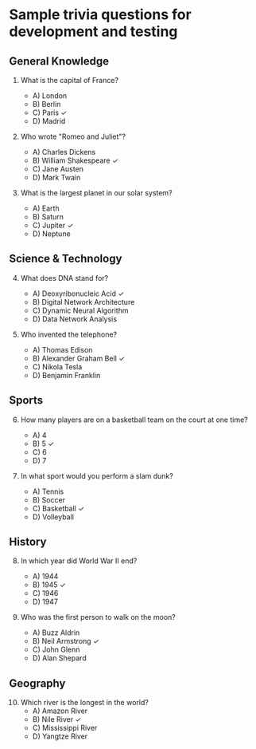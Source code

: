 # Sample trivia questions for development and testing

## General Knowledge
1. What is the capital of France?
   - A) London
   - B) Berlin  
   - C) Paris ✓
   - D) Madrid

2. Who wrote "Romeo and Juliet"?
   - A) Charles Dickens
   - B) William Shakespeare ✓
   - C) Jane Austen
   - D) Mark Twain

3. What is the largest planet in our solar system?
   - A) Earth
   - B) Saturn
   - C) Jupiter ✓
   - D) Neptune

## Science & Technology
4. What does DNA stand for?
   - A) Deoxyribonucleic Acid ✓
   - B) Digital Network Architecture
   - C) Dynamic Neural Algorithm
   - D) Data Network Analysis

5. Who invented the telephone?
   - A) Thomas Edison
   - B) Alexander Graham Bell ✓
   - C) Nikola Tesla
   - D) Benjamin Franklin

## Sports
6. How many players are on a basketball team on the court at one time?
   - A) 4
   - B) 5 ✓
   - C) 6
   - D) 7

7. In what sport would you perform a slam dunk?
   - A) Tennis
   - B) Soccer
   - C) Basketball ✓
   - D) Volleyball

## History
8. In which year did World War II end?
   - A) 1944
   - B) 1945 ✓
   - C) 1946
   - D) 1947

9. Who was the first person to walk on the moon?
   - A) Buzz Aldrin
   - B) Neil Armstrong ✓
   - C) John Glenn
   - D) Alan Shepard

## Geography
10. Which river is the longest in the world?
    - A) Amazon River
    - B) Nile River ✓
    - C) Mississippi River
    - D) Yangtze River

